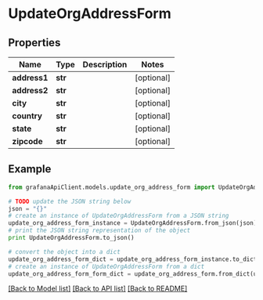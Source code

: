 # UpdateOrgAddressForm


## Properties
Name | Type | Description | Notes
------------ | ------------- | ------------- | -------------
**address1** | **str** |  | [optional] 
**address2** | **str** |  | [optional] 
**city** | **str** |  | [optional] 
**country** | **str** |  | [optional] 
**state** | **str** |  | [optional] 
**zipcode** | **str** |  | [optional] 

## Example

```python
from grafanaApiClient.models.update_org_address_form import UpdateOrgAddressForm

# TODO update the JSON string below
json = "{}"
# create an instance of UpdateOrgAddressForm from a JSON string
update_org_address_form_instance = UpdateOrgAddressForm.from_json(json)
# print the JSON string representation of the object
print UpdateOrgAddressForm.to_json()

# convert the object into a dict
update_org_address_form_dict = update_org_address_form_instance.to_dict()
# create an instance of UpdateOrgAddressForm from a dict
update_org_address_form_form_dict = update_org_address_form.from_dict(update_org_address_form_dict)
```
[[Back to Model list]](../README.md#documentation-for-models) [[Back to API list]](../README.md#documentation-for-api-endpoints) [[Back to README]](../README.md)


